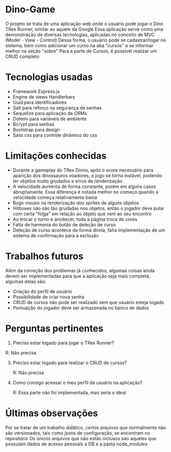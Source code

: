 # Dino-Game
O projeto se trata de uma aplicação web onde o usuário pode jogar o Dino TRex Runner, similar ao aquele da Google
Essa aplicação serve como uma demonstração de diversas tecnologias, aplicadas no conceito de MVC (Model - View - Control)
Dessa forma, o usuário pode se cadastrar/logar no sistema, bem como adicionar um curso na aba "cursos" e se informar melhor na seção "sobre"
Para a parte de Cursos, é possível realizar um CRUD completo

# Tecnologias usadas
- Framework Express.js
- Engine de views Handlerbars
- Uuid para identificadores
- Salt para reforço na segurança de senhas
- Sequelize para aplicação de ORMs
- Dotenv para variáveis de ambiente
- Bcrypt para senhas
- Bootstrap para design
- Sass css para controle dinâmico do css
  
# Limitações conhecidas
- Durante a gameplay do TRex Dinno, após o score necessário para aparição dos dinossauros voadores, o jogo se torna instável, podendo ter objetos muito grudados e erros de renderização
- A velocidade aumenta de forma constante, porém em alguns casos abruptamente. Essa diferença é notada melhor no começo quando a velocidade começa relativamente baixa
- Bugs visuais na renderização dos sprites de alguns objetos
- Hitboxes não são tão grudadas nos objetos, então o jogador deve pular com certa "folga" em relação ao objeto que vem ao seu encontro
- Ao trocar o turno e anoitecer, toda a página troca de cores
- Falta de harmonia do botão de deleção de curso
- Deleção de curso acontece de forma direta, falta implementação de um sistema de confirmação para a exclusão

# Trabalhos futuros
Além da correção dos problemas já conhecidos, algumas coisas ainda devem ser implementadas para que a aplicação seja mais completa, algumas delas são:
- Criação do perfil de usuário
- Possibilidade de criar nova senha
- CRUD de cursos não pode ser realizado sem que usuário esteja logado
- Pontuação do jogador deve ser armazenada no banco de dados

# Perguntas pertinentes
1. Preciso estar logado para jogar o TRex Runner?
   
  R: Não precisa

3. Preciso estar logado para realizar o CRUD de cursos?
   
   R: Não precisa
4. Como consigo acessar o meu perfil de usuário na aplicação?
   
   R: Essa parte não foi implementada, mas seria o ideal
# Últimas observações

Por se tratar de um trabalho didático, certos arquivos que normalmente não são versionados, tais como jsons de configuração, se encontram no repositório
Os únicos arquivos que não estão inclusos são aqueles que possuiam dados de acesso pessoais a DB e a pasta node_modules




